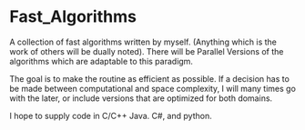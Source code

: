 # Fast_Algorithms
A collection of fast algorithms written by myself. (Anything which is the work of others will be dually noted). There will be Parallel Versions of the algorithms which are adaptable to this paradigm.

The goal is to make the routine as efficient as possible. If a decision has to be made between computational and space complexity, I will many times go with the later, or include versions that are optimized for both domains.

I hope to supply code in C/C++ Java. C#, and python.

